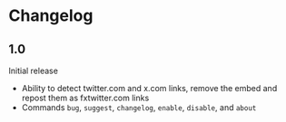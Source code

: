 # Changelog

## 1.0

Initial release
- Ability to detect twitter.com and x.com links, remove the embed and repost them as fxtwitter.com links
- Commands `bug`, `suggest`, `changelog`, `enable`, `disable`, and `about
`
